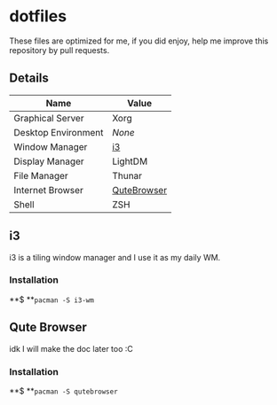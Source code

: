 # dotfiles

These files are optimized for me, if you did enjoy, help me improve this repository by pull requests.

## Details

| Name                  | Value                         |
| --------------------- | ----------------------------- |
| Graphical Server      | Xorg                          |
| Desktop Environment   | *None*                        |
| Window Manager        | [i3](#i3)                     |
| Display Manager       | LightDM                       |
| File Manager          | Thunar                        |
| Internet Browser      | [QuteBrowser](#qute-browser)  |
| Shell                 | ZSH                           |

## i3

i3 is a tiling window manager and I use it as my daily WM.

### Installation

**$ **`pacman -S i3-wm`

## Qute Browser

idk I will make the doc later too :C

### Installation

**$ **`pacman -S qutebrowser`
